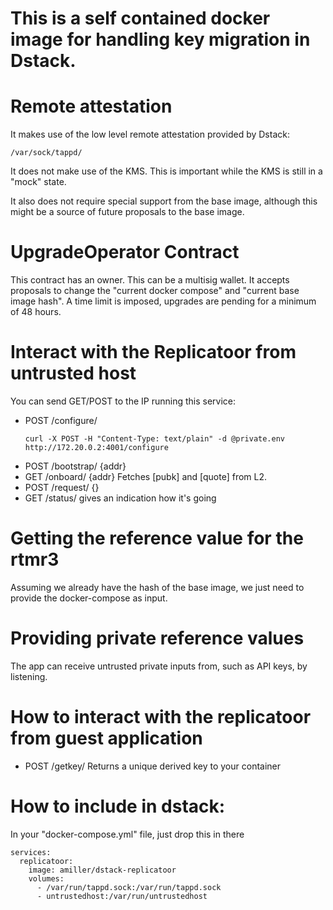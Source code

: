 This is a self contained docker image for handling key migration in Dstack.
======

Remote attestation
===================
It makes use of the low level remote attestation provided by Dstack:
```
/var/sock/tappd/
```

It does not make use of the KMS. This is important while the KMS is still in a "mock" state.

It also does not require special support from the base image, although this might be a source of future proposals to the base image.

UpgradeOperator Contract
========================
This contract has an owner. This can be a multisig wallet. It accepts proposals to change the "current docker compose" and "current base image hash".
A time limit is imposed, upgrades are pending for a minimum of 48 hours.

Interact with the Replicatoor from untrusted host
========
You can send GET/POST to the IP running this service:
- POST /configure/
  ```
  curl -X POST -H "Content-Type: text/plain" -d @private.env http://172.20.0.2:4001/configure
  ```
- POST /bootstrap/  {addr}
- GET  /onboard/ {addr}   Fetches [pubk] and [quote] from L2.
- POST /request/  {}
- GET  /status/ gives an indication how it's going

Getting the reference value for the rtmr3
=======
Assuming we already have the hash of the base image, we just need to provide the docker-compose as input.

Providing private reference values
===============
The app can receive untrusted private inputs from, such as API keys, by listening.

How to interact with the replicatoor from guest application
========
- POST /getkey/
   Returns a unique derived key to your container

How to include in dstack:
===========
In your "docker-compose.yml" file, just drop this in there

```
services:
  replicatoor:
    image: amiller/dstack-replicatoor
    volumes:
      - /var/run/tappd.sock:/var/run/tappd.sock
      - untrustedhost:/var/run/untrustedhost
```